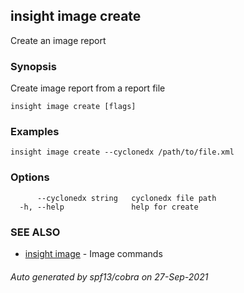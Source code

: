 ## insight image create

Create an image report

### Synopsis

Create image report from a report file

```
insight image create [flags]
```

### Examples

```
insight image create --cyclonedx /path/to/file.xml
```

### Options

```
      --cyclonedx string   cyclonedx file path
  -h, --help               help for create
```

### SEE ALSO

* [insight image](insight_image.md)	 - Image commands

###### Auto generated by spf13/cobra on 27-Sep-2021
